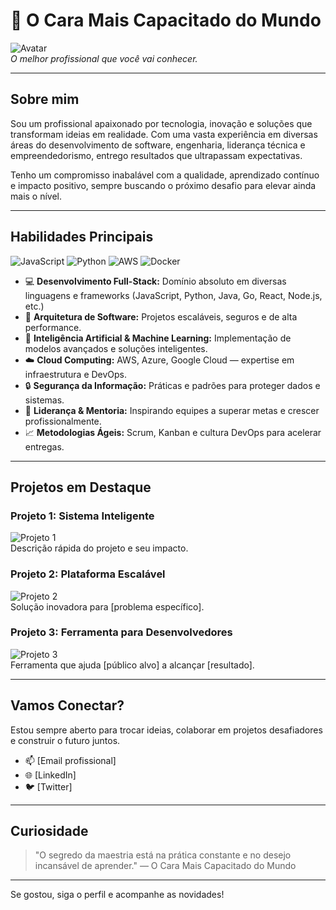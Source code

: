 # 👑 O Cara Mais Capacitado do Mundo

![Avatar](https://i.imgur.com/your-avatar.png)  
*O melhor profissional que você vai conhecer.*

---

## Sobre mim

Sou um profissional apaixonado por tecnologia, inovação e soluções que transformam ideias em realidade. Com uma vasta experiência em diversas áreas do desenvolvimento de software, engenharia, liderança técnica e empreendedorismo, entrego resultados que ultrapassam expectativas.

Tenho um compromisso inabalável com a qualidade, aprendizado contínuo e impacto positivo, sempre buscando o próximo desafio para elevar ainda mais o nível.

---

## Habilidades Principais

![JavaScript](https://img.shields.io/badge/JavaScript-F7DF1E?style=for-the-badge&logo=javascript&logoColor=black)
![Python](https://img.shields.io/badge/Python-3776AB?style=for-the-badge&logo=python&logoColor=white)
![AWS](https://img.shields.io/badge/AWS-232F3E?style=for-the-badge&logo=amazonaws&logoColor=white)
![Docker](https://img.shields.io/badge/Docker-2496ED?style=for-the-badge&logo=docker&logoColor=white)

- 💻 **Desenvolvimento Full-Stack:** Domínio absoluto em diversas linguagens e frameworks (JavaScript, Python, Java, Go, React, Node.js, etc.)
- 🚀 **Arquitetura de Software:** Projetos escaláveis, seguros e de alta performance.
- 🤖 **Inteligência Artificial & Machine Learning:** Implementação de modelos avançados e soluções inteligentes.
- ☁️ **Cloud Computing:** AWS, Azure, Google Cloud — expertise em infraestrutura e DevOps.
- 🔒 **Segurança da Informação:** Práticas e padrões para proteger dados e sistemas.
- 🧠 **Liderança & Mentoria:** Inspirando equipes a superar metas e crescer profissionalmente.
- 📈 **Metodologias Ágeis:** Scrum, Kanban e cultura DevOps para acelerar entregas.

---

## Projetos em Destaque

### Projeto 1: Sistema Inteligente  
![Projeto 1](https://i.imgur.com/project1-image.png)  
Descrição rápida do projeto e seu impacto.

### Projeto 2: Plataforma Escalável  
![Projeto 2](https://i.imgur.com/project2-image.png)  
Solução inovadora para [problema específico].

### Projeto 3: Ferramenta para Desenvolvedores  
![Projeto 3](https://i.imgur.com/project3-image.png)  
Ferramenta que ajuda [público alvo] a alcançar [resultado].

---

## Vamos Conectar?

Estou sempre aberto para trocar ideias, colaborar em projetos desafiadores e construir o futuro juntos.

- 📫 [Email profissional]
- 🌐 [LinkedIn]
- 🐦 [Twitter]

---

## Curiosidade

> "O segredo da maestria está na prática constante e no desejo incansável de aprender." — O Cara Mais Capacitado do Mundo

---

Se gostou, siga o perfil e acompanhe as novidades!
